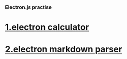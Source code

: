 ### Electron.js practise 

# [1.electron calculator](electron-calculator-pure-js)
# [2.electron markdown parser](markdown-parser)
